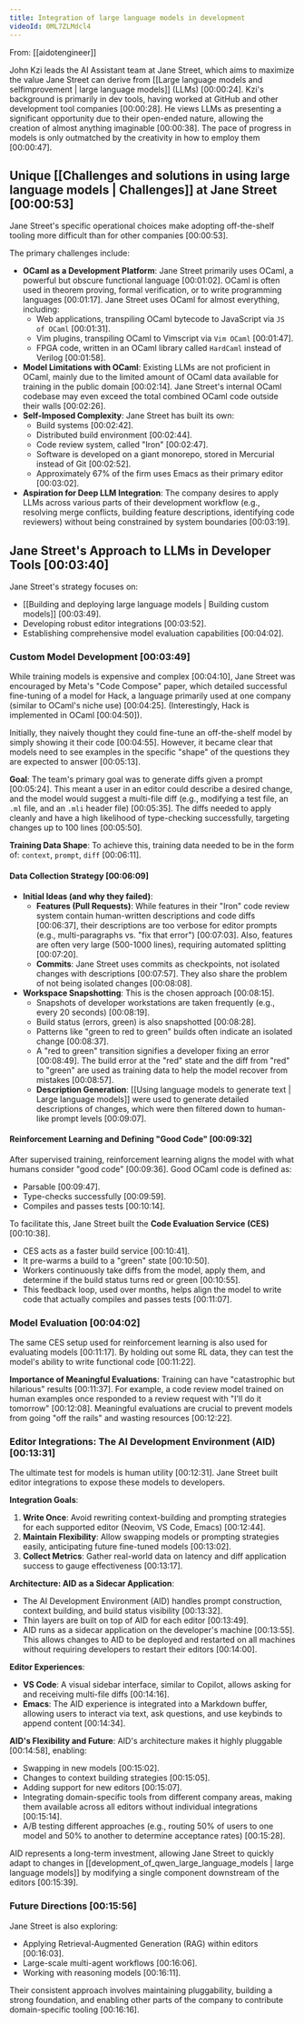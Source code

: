 ```yaml
---
title: Integration of large language models in development
videoId: 0ML7ZLMdcl4
---
```


From: [[aidotengineer]] <br/> 

John Kzi leads the AI Assistant team at Jane Street, which aims to maximize the value Jane Street can derive from [[Large language models and selfimprovement | large language models]] (LLMs) <a class="yt-timestamp" data-t="00:00:24">[00:00:24]</a>. Kzi's background is primarily in dev tools, having worked at GitHub and other development tool companies <a class="yt-timestamp" data-t="00:00:28">[00:00:28]</a>. He views LLMs as presenting a significant opportunity due to their open-ended nature, allowing the creation of almost anything imaginable <a class="yt-timestamp" data-t="00:00:38">[00:00:38]</a>. The pace of progress in models is only outmatched by the creativity in how to employ them <a class="yt-timestamp" data-t="00:00:47">[00:00:47]</a>.

## Unique [[Challenges and solutions in using large language models | Challenges]] at Jane Street <a class="yt-timestamp" data-t="00:00:53">[00:00:53]</a>

Jane Street's specific operational choices make adopting off-the-shelf tooling more difficult than for other companies <a class="yt-timestamp" data-t="00:00:53">[00:00:53]</a>.

The primary challenges include:

*   **OCaml as a Development Platform**: Jane Street primarily uses OCaml, a powerful but obscure functional language <a class="yt-timestamp" data-t="00:01:02">[00:01:02]</a>. OCaml is often used in theorem proving, formal verification, or to write programming languages <a class="yt-timestamp" data-t="00:01:17">[00:01:17]</a>. Jane Street uses OCaml for almost everything, including:
    *   Web applications, transpiling OCaml bytecode to JavaScript via `JS of OCaml` <a class="yt-timestamp" data-t="00:01:31">[00:01:31]</a>.
    *   Vim plugins, transpiling OCaml to Vimscript via `Vim OCaml` <a class="yt-timestamp" data-t="00:01:47">[00:01:47]</a>.
    *   FPGA code, written in an OCaml library called `HardCaml` instead of Verilog <a class="yt-timestamp" data-t="00:01:58">[00:01:58]</a>.
*   **Model Limitations with OCaml**: Existing LLMs are not proficient in OCaml, mainly due to the limited amount of OCaml data available for training in the public domain <a class="yt-timestamp" data-t="00:02:14">[00:02:14]</a>. Jane Street's internal OCaml codebase may even exceed the total combined OCaml code outside their walls <a class="yt-timestamp" data-t="00:02:26">[00:02:26]</a>.
*   **Self-Imposed Complexity**: Jane Street has built its own:
    *   Build systems <a class="yt-timestamp" data-t="00:02:42">[00:02:42]</a>.
    *   Distributed build environment <a class="yt-timestamp" data-t="00:02:44">[00:02:44]</a>.
    *   Code review system, called "Iron" <a class="yt-timestamp" data-t="00:02:47">[00:02:47]</a>.
    *   Software is developed on a giant monorepo, stored in Mercurial instead of Git <a class="yt-timestamp" data-t="00:02:52">[00:02:52]</a>.
    *   Approximately 67% of the firm uses Emacs as their primary editor <a class="yt-timestamp" data-t="00:03:02">[00:03:02]</a>.
*   **Aspiration for Deep LLM Integration**: The company desires to apply LLMs across various parts of their development workflow (e.g., resolving merge conflicts, building feature descriptions, identifying code reviewers) without being constrained by system boundaries <a class="yt-timestamp" data-t="00:03:19">[00:03:19]</a>.

## Jane Street's Approach to LLMs in Developer Tools <a class="yt-timestamp" data-t="00:03:40">[00:03:40]</a>

Jane Street's strategy focuses on:
*   [[Building and deploying large language models | Building custom models]] <a class="yt-timestamp" data-t="00:03:49">[00:03:49]</a>.
*   Developing robust editor integrations <a class="yt-timestamp" data-t="00:03:52">[00:03:52]</a>.
*   Establishing comprehensive model evaluation capabilities <a class="yt-timestamp" data-t="00:04:02">[00:04:02]</a>.

### Custom Model Development <a class="yt-timestamp" data-t="00:03:49">[00:03:49]</a>

While training models is expensive and complex <a class="yt-timestamp" data-t="00:04:10">[00:04:10]</a>, Jane Street was encouraged by Meta's "Code Compose" paper, which detailed successful fine-tuning of a model for Hack, a language primarily used at one company (similar to OCaml's niche use) <a class="yt-timestamp" data-t="00:04:25">[00:04:25]</a>. (Interestingly, Hack is implemented in OCaml <a class="yt-timestamp" data-t="00:04:50">[00:04:50]</a>).

Initially, they naively thought they could fine-tune an off-the-shelf model by simply showing it their code <a class="yt-timestamp" data-t="00:04:55">[00:04:55]</a>. However, it became clear that models need to see examples in the specific "shape" of the questions they are expected to answer <a class="yt-timestamp" data-t="00:05:13">[00:05:13]</a>.

**Goal**: The team's primary goal was to generate diffs given a prompt <a class="yt-timestamp" data-t="00:05:24">[00:05:24]</a>. This meant a user in an editor could describe a desired change, and the model would suggest a multi-file diff (e.g., modifying a test file, an `.ml` file, and an `.mli` header file) <a class="yt-timestamp" data-t="00:05:35">[00:05:35]</a>. The diffs needed to apply cleanly and have a high likelihood of type-checking successfully, targeting changes up to 100 lines <a class="yt-timestamp" data-t="00:05:50">[00:05:50]</a>.

**Training Data Shape**: To achieve this, training data needed to be in the form of: `context`, `prompt`, `diff` <a class="yt-timestamp" data-t="00:06:11">[00:06:11]</a>.

#### Data Collection Strategy <a class="yt-timestamp" data-t="00:06:09">[00:06:09]</a>

*   **Initial Ideas (and why they failed)**:
    *   **Features (Pull Requests)**: While features in their "Iron" code review system contain human-written descriptions and code diffs <a class="yt-timestamp" data-t="00:06:37">[00:06:37]</a>, their descriptions are too verbose for editor prompts (e.g., multi-paragraphs vs. "fix that error") <a class="yt-timestamp" data-t="00:07:03">[00:07:03]</a>. Also, features are often very large (500-1000 lines), requiring automated splitting <a class="yt-timestamp" data-t="00:07:20">[00:07:20]</a>.
    *   **Commits**: Jane Street uses commits as checkpoints, not isolated changes with descriptions <a class="yt-timestamp" data-t="00:07:57">[00:07:57]</a>. They also share the problem of not being isolated changes <a class="yt-timestamp" data-t="00:08:08">[00:08:08]</a>.
*   **Workspace Snapshotting**: This is the chosen approach <a class="yt-timestamp" data-t="00:08:15">[00:08:15]</a>.
    *   Snapshots of developer workstations are taken frequently (e.g., every 20 seconds) <a class="yt-timestamp" data-t="00:08:19">[00:08:19]</a>.
    *   Build status (errors, green) is also snapshotted <a class="yt-timestamp" data-t="00:08:28">[00:08:28]</a>.
    *   Patterns like "green to red to green" builds often indicate an isolated change <a class="yt-timestamp" data-t="00:08:37">[00:08:37]</a>.
    *   A "red to green" transition signifies a developer fixing an error <a class="yt-timestamp" data-t="00:08:49">[00:08:49]</a>. The build error at the "red" state and the diff from "red" to "green" are used as training data to help the model recover from mistakes <a class="yt-timestamp" data-t="00:08:57">[00:08:57]</a>.
    *   **Description Generation**: [[Using language models to generate text | Large language models]] were used to generate detailed descriptions of changes, which were then filtered down to human-like prompt levels <a class="yt-timestamp" data-t="00:09:07">[00:09:07]</a>.

#### Reinforcement Learning and Defining "Good Code" <a class="yt-timestamp" data-t="00:09:32">[00:09:32]</a>

After supervised training, reinforcement learning aligns the model with what humans consider "good code" <a class="yt-timestamp" data-t="00:09:36">[00:09:36]</a>. Good OCaml code is defined as:
*   Parsable <a class="yt-timestamp" data-t="00:09:47">[00:09:47]</a>.
*   Type-checks successfully <a class="yt-timestamp" data-t="00:09:59">[00:09:59]</a>.
*   Compiles and passes tests <a class="yt-timestamp" data-t="00:10:14">[00:10:14]</a>.

To facilitate this, Jane Street built the **Code Evaluation Service (CES)** <a class="yt-timestamp" data-t="00:10:38">[00:10:38]</a>.
*   CES acts as a faster build service <a class="yt-timestamp" data-t="00:10:41">[00:10:41]</a>.
*   It pre-warms a build to a "green" state <a class="yt-timestamp" data-t="00:10:50">[00:10:50]</a>.
*   Workers continuously take diffs from the model, apply them, and determine if the build status turns red or green <a class="yt-timestamp" data-t="00:10:55">[00:10:55]</a>.
*   This feedback loop, used over months, helps align the model to write code that actually compiles and passes tests <a class="yt-timestamp" data-t="00:11:07">[00:11:07]</a>.

### Model Evaluation <a class="yt-timestamp" data-t="00:04:02">[00:04:02]</a>

The same CES setup used for reinforcement learning is also used for evaluating models <a class="yt-timestamp" data-t="00:11:17">[00:11:17]</a>. By holding out some RL data, they can test the model's ability to write functional code <a class="yt-timestamp" data-t="00:11:22">[00:11:22]</a>.

**Importance of Meaningful Evaluations**:
Training can have "catastrophic but hilarious" results <a class="yt-timestamp" data-t="00:11:37">[00:11:37]</a>. For example, a code review model trained on human examples once responded to a review request with "I'll do it tomorrow" <a class="yt-timestamp" data-t="00:12:08">[00:12:08]</a>. Meaningful evaluations are crucial to prevent models from going "off the rails" and wasting resources <a class="yt-timestamp" data-t="00:12:22">[00:12:22]</a>.

### Editor Integrations: The AI Development Environment (AID) <a class="yt-timestamp" data-t="00:13:31">[00:13:31]</a>

The ultimate test for models is human utility <a class="yt-timestamp" data-t="00:12:31">[00:12:31]</a>. Jane Street built editor integrations to expose these models to developers.

**Integration Goals**:
1.  **Write Once**: Avoid rewriting context-building and prompting strategies for each supported editor (Neovim, VS Code, Emacs) <a class="yt-timestamp" data-t="00:12:44">[00:12:44]</a>.
2.  **Maintain Flexibility**: Allow swapping models or prompting strategies easily, anticipating future fine-tuned models <a class="yt-timestamp" data-t="00:13:02">[00:13:02]</a>.
3.  **Collect Metrics**: Gather real-world data on latency and diff application success to gauge effectiveness <a class="yt-timestamp" data-t="00:13:17">[00:13:17]</a>.

**Architecture: AID as a Sidecar Application**:
*   The AI Development Environment (AID) handles prompt construction, context building, and build status visibility <a class="yt-timestamp" data-t="00:13:32">[00:13:32]</a>.
*   Thin layers are built on top of AID for each editor <a class="yt-timestamp" data-t="00:13:49">[00:13:49]</a>.
*   AID runs as a sidecar application on the developer's machine <a class="yt-timestamp" data-t="00:13:55">[00:13:55]</a>. This allows changes to AID to be deployed and restarted on all machines without requiring developers to restart their editors <a class="yt-timestamp" data-t="00:14:00">[00:14:00]</a>.

**Editor Experiences**:
*   **VS Code**: A visual sidebar interface, similar to Copilot, allows asking for and receiving multi-file diffs <a class="yt-timestamp" data-t="00:14:16">[00:14:16]</a>.
*   **Emacs**: The AID experience is integrated into a Markdown buffer, allowing users to interact via text, ask questions, and use keybinds to append content <a class="yt-timestamp" data-t="00:14:34">[00:14:34]</a>.

**AID's Flexibility and Future**:
AID's architecture makes it highly pluggable <a class="yt-timestamp" data-t="00:14:58">[00:14:58]</a>, enabling:
*   Swapping in new models <a class="yt-timestamp" data-t="00:15:02">[00:15:02]</a>.
*   Changes to context building strategies <a class="yt-timestamp" data-t="00:15:05">[00:15:05]</a>.
*   Adding support for new editors <a class="yt-timestamp" data-t="00:15:07">[00:15:07]</a>.
*   Integrating domain-specific tools from different company areas, making them available across all editors without individual integrations <a class="yt-timestamp" data-t="00:15:14">[00:15:14]</a>.
*   A/B testing different approaches (e.g., routing 50% of users to one model and 50% to another to determine acceptance rates) <a class="yt-timestamp" data-t="00:15:28">[00:15:28]</a>.

AID represents a long-term investment, allowing Jane Street to quickly adapt to changes in [[development_of_qwen_large_language_models | large language models]] by modifying a single component downstream of the editors <a class="yt-timestamp" data-t="00:15:39">[00:15:39]</a>.

### Future Directions <a class="yt-timestamp" data-t="00:15:56">[00:15:56]</a>

Jane Street is also exploring:
*   Applying Retrieval-Augmented Generation (RAG) within editors <a class="yt-timestamp" data-t="00:16:03">[00:16:03]</a>.
*   Large-scale multi-agent workflows <a class="yt-timestamp" data-t="00:16:06">[00:16:06]</a>.
*   Working with reasoning models <a class="yt-timestamp" data-t="00:16:11">[00:16:11]</a>.

Their consistent approach involves maintaining pluggability, building a strong foundation, and enabling other parts of the company to contribute domain-specific tooling <a class="yt-timestamp" data-t="00:16:16">[00:16:16]</a>.